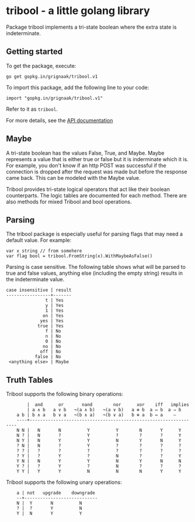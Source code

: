 # tribool - a little golang library 
Package tribool implements a tri-state boolean where the extra state is indeterminate.


## Getting started

To get the package, execute:

    go get gopkg.in/grignaak/tribool.v1

To import this package, add the following line to your code:

    import "gopkg.in/grignaak/tribool.v1"

Refer to it as `tribool`.

For more details, see the [API documentation](http://godoc.org/gopkg.in/grignaak/tribool.v1)



## Maybe

A tri-state boolean has the values False, True, and Maybe. Maybe represents a
value that is either true or false but it is inderminate which it is. For
example, you don't know if an http POST was successful if the connection is
dropped after the request was made but before the response came back. This can
be modeled with the Maybe value.

Tribool provides tri-state logical operators that act like their boolean
counterparts. The logic tables are documented for each method. There are also
methods for mixed Tribool and bool operations.

## Parsing

The tribool package is especially useful for parsing flags that may need a
default value. For example:

	var x string // from somehere
	var flag bool = tribool.FromString(x).WithMaybeAsFalse()
	
Parsing is case sensitive. The following table shows what will be parsed to
true and false values, anything else (including the empty string) results in
the indeterminate value. 

	case insensitive | result
	-----------------+-------
	               t | Yes
	               y | Yes
	               1 | Yes
	              on | Yes
	             yes | Yes
	            true | Yes
	               f | No
	               n | No
	               0 | No
	              no | No
	             off | No
	           false | No
	 <anything else> | Maybe


## Truth Tables

Tribool supports the following binary operations:

		    |  and      or       nand        nor      xor    iff   implies 
		    | a ∧ b   a ∨ b   ¬(a ∧ b)   ¬(a ∨ b)   a ⊕ b  a ⇔ b  a ⇒ b    
		a b | b ∧ a   b ∨ a   ¬(b ∧ a)   ¬(b ∨ a)   b ⊕ a  b ⇔ a    —      
		----+-----------------------------------------------------------------
		N N |   N       N          Y          Y        N       Y      Y    
		N ? |   N       ?          Y          ?        ?       ?      Y    
		N Y |   N       Y          Y          N        Y       N      Y    
		? N |   N       ?          Y          ?        ?       ?      ?    
		? ? |   ?       ?          ?          ?        ?       ?      ?    
		? Y |   ?       Y          ?          N        ?       ?      Y    
		Y N |   N       Y          Y          N        Y       N      N    
		Y ? |   ?       Y          ?          N        ?       ?      ?    
		Y Y |   Y       Y          N          N        N       Y      Y    

Tribool supports the following unary operations:

		a | not   upgrade    downgrade
		--+----------------------------
		N |  Y       N          N
		? |  ?       Y          N
		Y |  N       Y          Y

